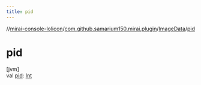 ```yaml
---
title: pid
---
```

//[mirai-console-lolicon](../../../index.html)/[com.github.samarium150.mirai.plugin](../index.html)/[ImageData](index.html)/[pid](pid.html)



# pid



[jvm]\
val [pid](pid.html): [Int](https://kotlinlang.org/api/latest/jvm/stdlib/kotlin/-int/index.html)




